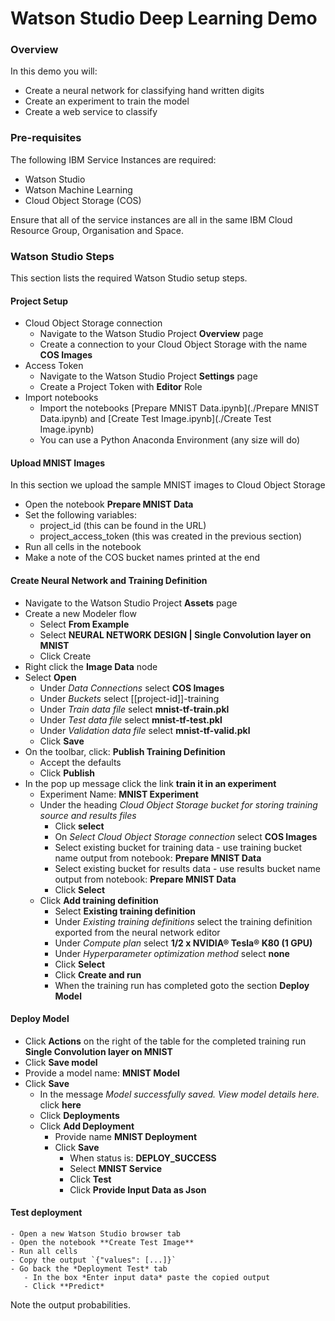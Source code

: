 # Watson Studio Deep Learning Demo

### Overview

In this demo you will:

- Create a neural network for classifying hand written digits
- Create an experiment to train the model
- Create a web service to classify

### Pre-requisites

The following IBM Service Instances are required:

- Watson Studio
- Watson Machine Learning
- Cloud Object Storage (COS)

Ensure that all of the service instances are all in the same IBM Cloud Resource Group, Organisation and Space.

### Watson Studio Steps

This section lists the required Watson Studio setup steps.

#### Project Setup

 - Cloud Object Storage connection
   - Navigate to the Watson Studio Project **Overview** page  
   - Create a connection to your Cloud Object Storage with the name **COS Images**
 - Access Token
   - Navigate to the Watson Studio Project **Settings** page 
   - Create a Project Token with **Editor** Role
 - Import notebooks
   - Import the notebooks [Prepare MNIST Data.ipynb](./Prepare MNIST Data.ipynb) and [Create Test Image.ipynb](./Create Test Image.ipynb)
   - You can use a Python Anaconda Environment (any size will do)

#### Upload MNIST Images

In this section we upload the sample MNIST images to Cloud Object Storage

 - Open the notebook **Prepare MNIST Data**
 - Set the following variables:
   - project_id (this can be found in the URL)
   - project_access_token (this was created in the previous section)
 - Run all cells in the notebook
 - Make a note of the COS bucket names printed at the end

#### Create Neural Network and Training Definition

 - Navigate to the Watson Studio Project **Assets** page
 - Create a new Modeler flow
    - Select **From Example**
    - Select **NEURAL NETWORK DESIGN | Single Convolution layer on MNIST**
    - Click Create
 - Right click the **Image Data** node
 - Select **Open**
    - Under *Data Connections* select **COS Images**
    - Under *Buckets* select [[project-id]]-training
    - Under *Train data file* select **mnist-tf-train.pkl** 
    - Under *Test data file* select **mnist-tf-test.pkl**
    - Under *Validation data file* select **mnist-tf-valid.pkl**
    - Click **Save**
 - On the toolbar, click: **Publish Training Definition**
    - Accept the defaults
    - Click **Publish**
 - In the pop up message click the link **train it in an experiment**
    - Experiment Name: **MNIST Experiment**
    - Under the heading *Cloud Object Storage bucket for storing training source and results files*
       - Click **select**
       - On *Select Cloud Object Storage connection* select **COS Images**
       - Select existing bucket for training data - use training bucket name output from notebook: **Prepare MNIST Data**
       - Select existing bucket for results data - use results bucket name output from notebook: **Prepare MNIST Data**
       - Click **Select**
    - Click **Add training definition**
       - Select **Existing training definition**
       - Under *Existing training definitions* select the training definition exported from the neural network editor
       - Under *Compute plan* select **1/2 x NVIDIA® Tesla® K80 (1 GPU)**
       - Under *Hyperparameter optimization method* select **none**
       - Click **Select**
       - Click **Create and run**
       - When the training run has completed goto the section **Deploy Model**
       
  #### Deploy Model
  
   - Click **Actions** on the right of the table for the completed training run **Single Convolution layer on MNIST**
   - Click **Save model**
   - Provide a model name: **MNIST Model**
   - Click **Save**
      - In the message *Model successfully saved. View model details here.* click **here**
      - Click **Deployments**
      - Click **Add Deployment**
         - Provide name **MNIST Deployment**
         - Click **Save**
            - When status is: **DEPLOY_SUCCESS**
            - Select **MNIST Service**
            - Click **Test**
            - Click **Provide Input Data as Json**
            
   #### Test deployment
   
    - Open a new Watson Studio browser tab
    - Open the notebook **Create Test Image**
    - Run all cells
    - Copy the output `{"values": [...]}`
    - Go back the *Deployment Test* tab
       - In the box *Enter input data* paste the copied output
       - Click **Predict*
       
   Note the output probabilities.

